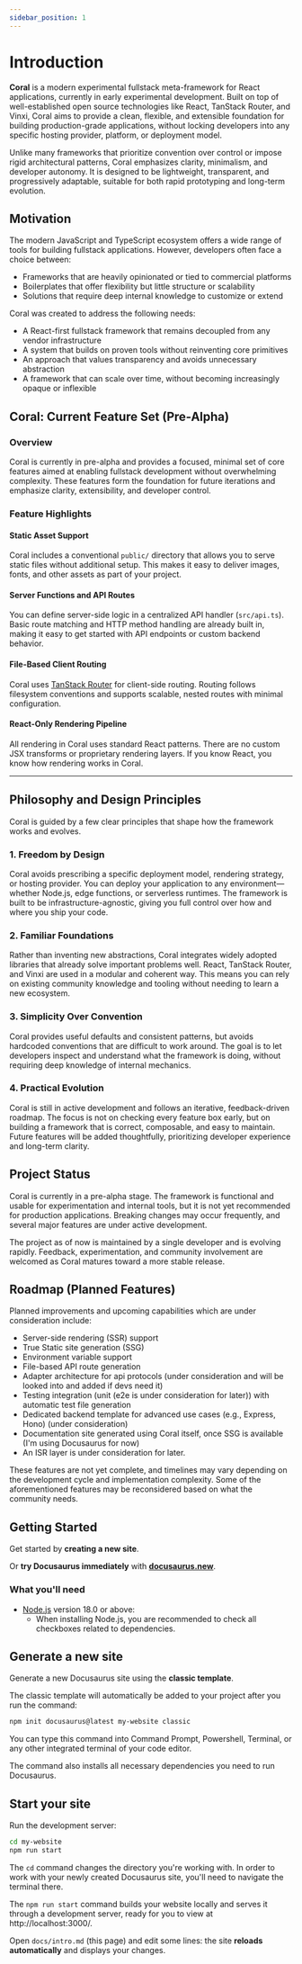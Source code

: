 ```yaml
---
sidebar_position: 1
---
```


# Introduction

**Coral** is a modern experimental fullstack meta-framework for React applications, currently in early experimental development. Built on top of well-established open source technologies like React, TanStack Router, and Vinxi, Coral aims to provide a clean, flexible, and extensible foundation for building production-grade applications, without locking developers into any specific hosting provider, platform, or deployment model.

Unlike many frameworks that prioritize convention over control or impose rigid architectural patterns, Coral emphasizes clarity, minimalism, and developer autonomy. It is designed to be lightweight, transparent, and progressively adaptable, suitable for both rapid prototyping and long-term evolution.

## Motivation

The modern JavaScript and TypeScript ecosystem offers a wide range of tools for building fullstack applications. However, developers often face a choice between:

- Frameworks that are heavily opinionated or tied to commercial platforms
- Boilerplates that offer flexibility but little structure or scalability
- Solutions that require deep internal knowledge to customize or extend

Coral was created to address the following needs:

- A React-first fullstack framework that remains decoupled from any vendor infrastructure
- A system that builds on proven tools without reinventing core primitives
- An approach that values transparency and avoids unnecessary abstraction
- A framework that can scale over time, without becoming increasingly opaque or inflexible

## Coral: Current Feature Set (Pre-Alpha)

### Overview

Coral is currently in pre-alpha and provides a focused, minimal set of core features aimed at enabling fullstack development without overwhelming complexity. These features form the foundation for future iterations and emphasize clarity, extensibility, and developer control.

### Feature Highlights

#### Static Asset Support

Coral includes a conventional `public/` directory that allows you to serve static files without additional setup. This makes it easy to deliver images, fonts, and other assets as part of your project.

#### Server Functions and API Routes

You can define server-side logic in a centralized API handler (`src/api.ts`). Basic route matching and HTTP method handling are already built in, making it easy to get started with API endpoints or custom backend behavior.

#### File-Based Client Routing

Coral uses [TanStack Router](https://tanstack.com/router) for client-side routing. Routing follows filesystem conventions and supports scalable, nested routes with minimal configuration.

#### React-Only Rendering Pipeline

All rendering in Coral uses standard React patterns. There are no custom JSX transforms or proprietary rendering layers. If you know React, you know how rendering works in Coral.

---

## Philosophy and Design Principles

Coral is guided by a few clear principles that shape how the framework works and evolves.

### 1. Freedom by Design

Coral avoids prescribing a specific deployment model, rendering strategy, or hosting provider. You can deploy your application to any environment—whether Node.js, edge functions, or serverless runtimes. The framework is built to be infrastructure-agnostic, giving you full control over how and where you ship your code.

### 2. Familiar Foundations

Rather than inventing new abstractions, Coral integrates widely adopted libraries that already solve important problems well. React, TanStack Router, and Vinxi are used in a modular and coherent way. This means you can rely on existing community knowledge and tooling without needing to learn a new ecosystem.

### 3. Simplicity Over Convention

Coral provides useful defaults and consistent patterns, but avoids hardcoded conventions that are difficult to work around. The goal is to let developers inspect and understand what the framework is doing, without requiring deep knowledge of internal mechanics.

### 4. Practical Evolution

Coral is still in active development and follows an iterative, feedback-driven roadmap. The focus is not on checking every feature box early, but on building a framework that is correct, composable, and easy to maintain. Future features will be added thoughtfully, prioritizing developer experience and long-term clarity.

## Project Status

Coral is currently in a pre-alpha stage. The framework is functional and usable for experimentation and internal tools, but it is not yet recommended for production applications. Breaking changes may occur frequently, and several major features are under active development.

The project as of now is maintained by a single developer and is evolving rapidly. Feedback, experimentation, and community involvement are welcomed as Coral matures toward a more stable release.

## Roadmap (Planned Features)

Planned improvements and upcoming capabilities which are under consideration include:

- Server-side rendering (SSR) support
- True Static site generation (SSG)
- Environment variable support
- File-based API route generation
- Adapter architecture for api protocols (under consideration and will be looked into and added if devs need it)
- Testing integration (unit (e2e is under consideration for later)) with automatic test file generation
- Dedicated backend template for advanced use cases (e.g., Express, Hono) (under consideration)
- Documentation site generated using Coral itself, once SSG is available (I'm using Docusaurus for now)
- An ISR layer is under consideration for later.

These features are not yet complete, and timelines may vary depending on the development cycle and implementation complexity. Some of the aforementioned features may be reconsidered based on what the community needs.



## Getting Started

Get started by **creating a new site**.

Or **try Docusaurus immediately** with **[docusaurus.new](https://docusaurus.new)**.

### What you'll need

- [Node.js](https://nodejs.org/en/download/) version 18.0 or above:
  - When installing Node.js, you are recommended to check all checkboxes related to dependencies.

## Generate a new site

Generate a new Docusaurus site using the **classic template**.

The classic template will automatically be added to your project after you run the command:

```bash
npm init docusaurus@latest my-website classic
```

You can type this command into Command Prompt, Powershell, Terminal, or any other integrated terminal of your code editor.

The command also installs all necessary dependencies you need to run Docusaurus.

## Start your site

Run the development server:

```bash
cd my-website
npm run start
```

The `cd` command changes the directory you're working with. In order to work with your newly created Docusaurus site, you'll need to navigate the terminal there.

The `npm run start` command builds your website locally and serves it through a development server, ready for you to view at http://localhost:3000/.

Open `docs/intro.md` (this page) and edit some lines: the site **reloads automatically** and displays your changes.
